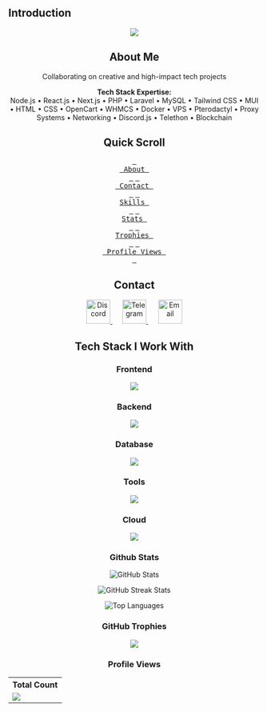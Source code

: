 ## Introduction
<p align="center">
<img src="https://readme-typing-svg.demolab.com?font=Anton+SC+&duration=4000&pause=700&color=F7AE18&center=true&vCenter=true&random=false&width=435&lines=Full+stack+web+dev+from+india;Developed+More+than+50%2B;Robust+application;Looking+forward+to+collab;Coding+Makes+me+feel;Better...;Owner+of+sellcart.io+%F0%9F%92%8E;Thanks+for+checking+my+profile+%F0%9F%92%93;Make+sure+to+follow."
</p>

<h2 align="center" id="about">About Me</h2>
<p align="center">
  Collaborating on creative and high-impact tech projects
</p>

<p align="center">
  <strong>Tech Stack Expertise:</strong><br>
  Node.js • React.js • Next.js • PHP • Laravel • MySQL • Tailwind CSS • MUI • HTML • CSS • OpenCart • WHMCS • Docker • VPS • Pterodactyl • Proxy Systems • Networking • Discord.js • Telethon • Blockchain
</p>

<h2 align="center" id="about">Quick Scroll</h2>
<div align="center">

<span>[<kbd> <br> About <br> </kbd>](#about)</span>
<span>[<kbd> <br> Contact <br> </kbd>](#contact)</span>
<span>[<kbd> <br> Skills <br> </kbd>](#stacks)</span>
<span>[<kbd> <br> Stats <br> </kbd>](#stats)</span>
<span>[<kbd> <br> Trophies <br> </kbd>](#trophies)</span>
<span>[<kbd> <br> Profile Views <br> </kbd>](#profile)</span>
</div>

<h2 id="contact" align="center">Contact</h2>

<p align="center">
  <span style="margin: 0 10px;">
    <a href="https://discord.com/users/1088872361979281550" target="_blank">
      <img src="https://skillicons.dev/icons?i=discord" alt="Discord" width="48" height="48" />
    </a>
  </span>
  <span style="margin: 0 10px;">
    <a href="https://t.me/uhq69" target="_blank">
      <img src="https://cdn0.iconfinder.com/data/icons/tuts/256/telegram.png" alt="Telegram" width="48" height="48" />
    </a>
  </span>
  <span style="margin: 0 10px;">
    <a href="mailto:admin@pipin.dev" target="_blank">
      <img src="https://skillicons.dev/icons?i=gmail" alt="Email" width="48" height="48" />
    </a>
  </span>
</p>




<h2 id="stacks" align="center">Tech Stack I Work With</h2>
<h3 align="center">Frontend</h3>
<p align="center">
  <img src="https://skillicons.dev/icons?i=html,css,js,ts,react,nextjs,tailwind,bootstrap,redux,jquery,vite,materialui" />
</p>

<h3 align="center">Backend</h3>
<p align="center">
  <img src="https://skillicons.dev/icons?i=nodejs,express,php,ts" />
</p>

<h3 align="center">Database</h3>
<p align="center">
  <img src="https://skillicons.dev/icons?i=mysql,mongodb,redis" />
</p>

<h3 align="center">Tools</h3>
<p align="center">
  <img src="https://skillicons.dev/icons?i=git,github,gitlab,postman,vscode,notion,linux,figma" />
</p>

<h3 align="center">Cloud</h3>
<p align="center">
  <img src="https://skillicons.dev/icons?i=aws,azure,gcp,vercel,docker,replit" />
</p>

<h3 align="center" id="stats">Github Stats</h3>

<p align="center">
  <img src="https://github-readme-stats.vercel.app/api?username=pipinthedev&theme=midnight-purple&hide_border=false&include_all_commits=true&count_private=true" alt="GitHub Stats">
</p>

<p align="center">
  <img src="https://github-readme-streak-stats.herokuapp.com/?user=pipinthedev&theme=midnight-purple&hide_border=false" alt="GitHub Streak Stats">
</p>

<p align="center">
  <img src="https://github-readme-stats.vercel.app/api/top-langs/?username=pipinthedev&theme=midnight-purple&hide_border=false&include_all_commits=true&count_private=true&layout=compact" alt="Top Languages">
</p>

<h3 align="center" id="trophies">GitHub Trophies</h3>

<p align="center">
  <img src="https://github-profile-trophy.vercel.app/?username=pipinthedev&theme=midnight-purple&no-frame=false&no-bg=false&margin-w=3"
</p>


<h3 align="center" id="profile">Profile Views</h3>
  <table align="center">
    <tr>
      <th>Total Count</th>
    </tr>
    <tr>
      <td>
         <a href="https://github.com/pipinthedev"> <img src="https://komarev.com/ghpvc/?username=pipinthedev&style=for-the-badge&color=blueviolet"> </a>
      </td>
    </tr>
  </table>
